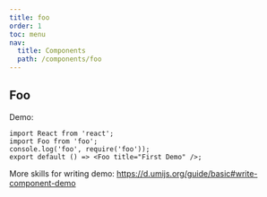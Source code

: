 ```yaml
---
title: foo
order: 1
toc: menu
nav:
  title: Components
  path: /components/foo
---
```


## Foo

Demo:

<!-- <API></API> -->

```tsx
import React from 'react';
import Foo from 'foo';
console.log('foo', require('foo'));
export default () => <Foo title="First Demo" />;
```

More skills for writing demo: https://d.umijs.org/guide/basic#write-component-demo
